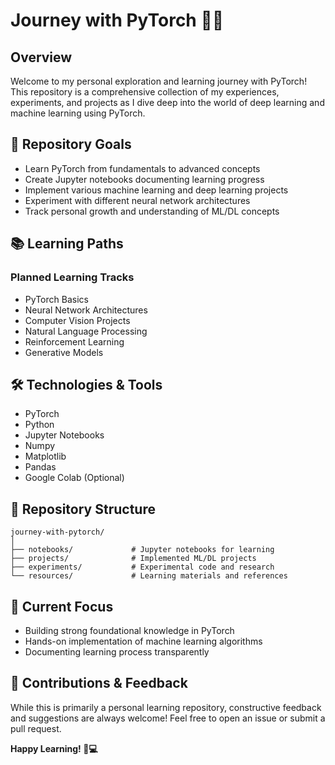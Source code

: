 # Journey with PyTorch 🚀🔥

## Overview
Welcome to my personal exploration and learning journey with PyTorch! This repository is a comprehensive collection of my experiences, experiments, and projects as I dive deep into the world of deep learning and machine learning using PyTorch.

## 🎯 Repository Goals
- Learn PyTorch from fundamentals to advanced concepts
- Create Jupyter notebooks documenting learning progress
- Implement various machine learning and deep learning projects
- Experiment with different neural network architectures
- Track personal growth and understanding of ML/DL concepts

## 📚 Learning Paths
### Planned Learning Tracks
- PyTorch Basics
- Neural Network Architectures
- Computer Vision Projects
- Natural Language Processing
- Reinforcement Learning
- Generative Models

## 🛠 Technologies & Tools
- PyTorch
- Python
- Jupyter Notebooks
- Numpy
- Matplotlib
- Pandas
- Google Colab (Optional)

## 🚦 Repository Structure
```
journey-with-pytorch/
│
├── notebooks/             # Jupyter notebooks for learning
├── projects/              # Implemented ML/DL projects
├── experiments/           # Experimental code and research
└── resources/             # Learning materials and references
```

## 🌟 Current Focus
- Building strong foundational knowledge in PyTorch
- Hands-on implementation of machine learning algorithms
- Documenting learning process transparently

## 🤝 Contributions & Feedback
While this is primarily a personal learning repository, constructive feedback and suggestions are always welcome! Feel free to open an issue or submit a pull request.

**Happy Learning! 🧠💻**
